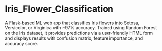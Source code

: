 # Iris_Flower_Classification
A Flask-based ML web app that classifies Iris flowers into Setosa, Versicolor, or Virginica with ~97% accuracy. Trained using Random Forest on the Iris dataset, it provides predictions via a user-friendly HTML form and displays results with confusion matrix, feature importance, and accuracy score.
